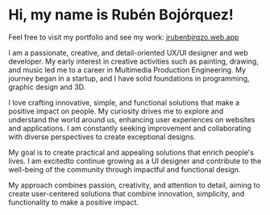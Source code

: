 # Hi, my name is Rubén Bojórquez!

Feel free to visit my portfolio and see my work: [jrubenbjrqzo.web.app](jrubenbjrqzo.web.app)

I am a passionate, creative, and detail-oriented UX/UI designer and web developer. My early interest in creative activities such as painting, drawing, and music led me to a career in Multimedia Production Engineering. My journey began in a startup, and I have solid foundations in programming, graphic design and 3D.

I love crafting innovative, simple, and functional solutions that make a positive impact on people. My curiosity drives me to explore and understand the world around us, enhancing user experiences on websites and applications. I am constantly seeking improvement and collaborating with diverse perspectives to create exceptional designs.

My goal is to create practical and appealing solutions that enrich people's lives. I am excitedto continue growing as a UI designer and contribute to the well-being of the community through impactful and functional design.

My approach combines passion, creativity, and attention to detail, aiming to create user-centered solutions that combine innovation, simplicity, and functionality to make a positive impact.
